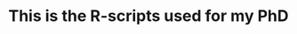 This is the R-scripts used for my PhD
==============================================================================







